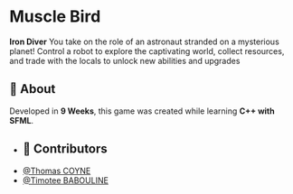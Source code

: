 # Muscle Bird

**Iron Diver** You take on the role of an astronaut stranded on a mysterious planet! Control a robot to explore the captivating world, collect resources, and trade with the locals to unlock new abilities and upgrades

## 📌 About  
Developed in **9 Weeks**, this game was created while learning **C++ with SFML**.


- ## 👥 Contributors  
- [@Thomas COYNE](https://github.com/Turrok)
- [@Timotee BABOULINE](https://github.com/TimoteeBaboulin)    
